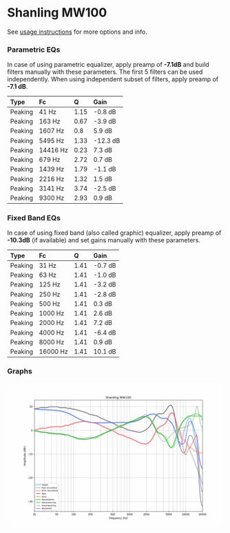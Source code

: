 # Shanling MW100
See [usage instructions](https://github.com/jaakkopasanen/AutoEq#usage) for more options and info.

### Parametric EQs
In case of using parametric equalizer, apply preamp of **-7.1dB** and build filters manually
with these parameters. The first 5 filters can be used independently.
When using independent subset of filters, apply preamp of **-7.1 dB**.

| Type    | Fc       |    Q | Gain     |
|:--------|:---------|:-----|:---------|
| Peaking | 41 Hz    | 1.15 | -0.8 dB  |
| Peaking | 163 Hz   | 0.67 | -3.9 dB  |
| Peaking | 1607 Hz  | 0.8  | 5.9 dB   |
| Peaking | 5495 Hz  | 1.33 | -12.3 dB |
| Peaking | 14416 Hz | 0.23 | 7.3 dB   |
| Peaking | 679 Hz   | 2.72 | 0.7 dB   |
| Peaking | 1439 Hz  | 1.79 | -1.1 dB  |
| Peaking | 2216 Hz  | 1.32 | 1.5 dB   |
| Peaking | 3141 Hz  | 3.74 | -2.5 dB  |
| Peaking | 9300 Hz  | 2.93 | 0.9 dB   |

### Fixed Band EQs
In case of using fixed band (also called graphic) equalizer, apply preamp of **-10.3dB**
(if available) and set gains manually with these parameters.

| Type    | Fc       |    Q | Gain    |
|:--------|:---------|:-----|:--------|
| Peaking | 31 Hz    | 1.41 | -0.7 dB |
| Peaking | 63 Hz    | 1.41 | -1.0 dB |
| Peaking | 125 Hz   | 1.41 | -3.2 dB |
| Peaking | 250 Hz   | 1.41 | -2.8 dB |
| Peaking | 500 Hz   | 1.41 | 0.3 dB  |
| Peaking | 1000 Hz  | 1.41 | 2.6 dB  |
| Peaking | 2000 Hz  | 1.41 | 7.2 dB  |
| Peaking | 4000 Hz  | 1.41 | -6.4 dB |
| Peaking | 8000 Hz  | 1.41 | 0.9 dB  |
| Peaking | 16000 Hz | 1.41 | 10.1 dB |

### Graphs
![](./Shanling%20MW100.png)